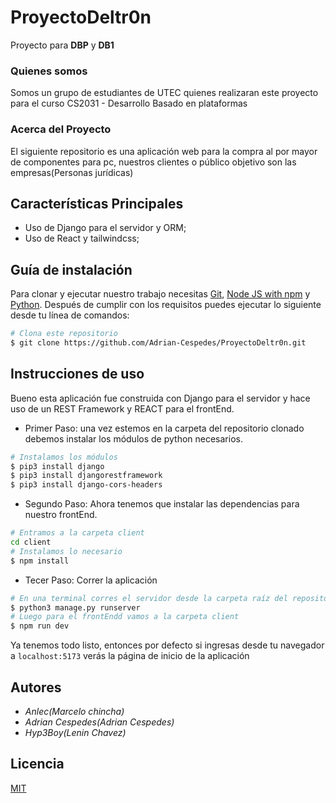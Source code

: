 # ProyectoDeltr0n

Proyecto para **DBP** y **DB1**

### Quienes somos

Somos un grupo de estudiantes de UTEC quienes realizaran este proyecto para el curso
CS2031 - Desarrollo Basado en plataformas

### Acerca del Proyecto

El siguiente repositorio es una aplicación web para la compra al por mayor de componentes para pc, nuestros clientes o público objetivo son las empresas(Personas jurídicas)

## Características Principales

- Uso de Django para el servidor y ORM;
- Uso de React y tailwindcss;

## Guía de instalación

Para clonar y ejecutar nuestro trabajo necesitas [Git](https://git-scm.com), [Node JS with npm](https://nodejs.org/es/download) y [Python](https://www.python.org/downloads/). Después de cumplir con los requisitos puedes ejecutar lo siguiente desde tu línea de comandos:

```bash
# Clona este repositorio
$ git clone https://github.com/Adrian-Cespedes/ProyectoDeltr0n.git
```

## Instrucciones de uso

Bueno esta aplicación fue construida con Django para el servidor y hace uso de un REST Framework y REACT para el frontEnd.

- Primer Paso: una vez estemos en la carpeta del repositorio clonado debemos instalar los módulos de python necesarios.

```bash
# Instalamos los módulos
$ pip3 install django
$ pip3 install djangorestframework
$ pip3 install django-cors-headers
```

- Segundo Paso: Ahora tenemos que instalar las dependencias para nuestro frontEnd.

```bash
# Entramos a la carpeta client
cd client
# Instalamos lo necesario
$ npm install
```

- Tecer Paso: Correr la aplicación

```bash
# En una terminal corres el servidor desde la carpeta raíz del repositorio
$ python3 manage.py runserver
# Luego para el frontEndd vamos a la carpeta client
$ npm run dev
```

Ya tenemos todo listo, entonces por defecto si ingresas desde tu navegador a `localhost:5173` verás la página de inicio de la aplicación

## Autores

- _Anlec(Marcelo chincha)_
- _Adrian Cespedes(Adrian Cespedes)_
- _Hyp3Boy(Lenin Chavez)_

## Licencia

[MIT](https://choosealicense.com/licenses/mit/)
